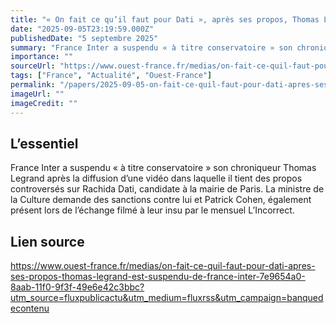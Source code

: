 ```yaml
---
title: "« On fait ce qu’il faut pour Dati », après ses propos, Thomas Legrand est suspendu de France Inter"
date: "2025-09-05T23:19:59.000Z"
publishedDate: "5 septembre 2025"
summary: "France Inter a suspendu « à titre conservatoire » son chroniqueur Thomas Legrand après la diffusion d’une vidéo dans laquelle il tient des propos controversés sur Rachida Dati, candidate à la mairie de Paris. La ministre de la Culture demande des sanctions contre lui et Patrick Cohen, également présent lors de l’échange filmé à leur insu par le mensuel L’Incorrect."
importance: ""
sourceUrl: "https://www.ouest-france.fr/medias/on-fait-ce-quil-faut-pour-dati-apres-ses-propos-thomas-legrand-est-suspendu-de-france-inter-7e9654a0-8aab-11f0-9f3f-49e6e42c3bbc?utm_source=fluxpublicactu&utm_medium=fluxrss&utm_campaign=banquedecontenu"
tags: ["France", "Actualité", "Ouest-France"]
permalink: "/papers/2025-09-05-on-fait-ce-quil-faut-pour-dati-apres-ses-propos-thomas-legrand-est-suspendu-de-france-inter"
imageUrl: ""
imageCredit: ""
---
```


## L’essentiel

France Inter a suspendu « à titre conservatoire » son chroniqueur Thomas Legrand après la diffusion d’une vidéo dans laquelle il tient des propos controversés sur Rachida Dati, candidate à la mairie de Paris. La ministre de la Culture demande des sanctions contre lui et Patrick Cohen, également présent lors de l’échange filmé à leur insu par le mensuel L’Incorrect.

## Lien source

https://www.ouest-france.fr/medias/on-fait-ce-quil-faut-pour-dati-apres-ses-propos-thomas-legrand-est-suspendu-de-france-inter-7e9654a0-8aab-11f0-9f3f-49e6e42c3bbc?utm_source=fluxpublicactu&utm_medium=fluxrss&utm_campaign=banquedecontenu
